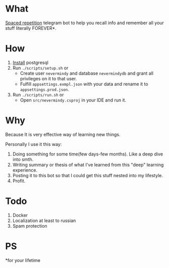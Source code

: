 # What

[Spaced repetition](https://gist.github.com/B1Z0N/0d03a2b6dfb7fdca3efeaa9802f443d8) telegram bot to help you recall info and remember all your stuff literally FOREVER*. 

# How

1. [Install](https://www.postgresql.org/download/) postgresql
2. Run `./scripts/setup.sh` or
    - Create user `nevermindy` and database `nevermindydb` and grant all privileges on it to that user.
    - Fulfill `appsettings.exmpl.json` with your data and rename it to `appsettings.prod.json`.
3. Run `./scripts/run.sh` or 
    - Open `src/nevermindy.csproj` in your IDE and run it.

# Why

Because It is very effective way of learning new things. 

Personally I use it this way: 

1. Doing something for some time(few days-few months). Like a deep dive into smth.
2. Writing summary or thesis of what I've learned from this "deep" learning experience.
3. Posting it to this bot so that I could get this stuff nested into my lifestyle.
4. Profit.

# Todo

1. Docker
2. Localization at least to russian
3. Spam protection

# PS

*for your lifetime
